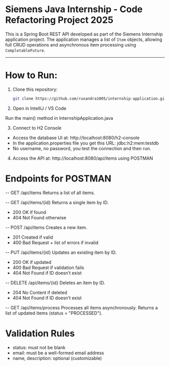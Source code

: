 # Siemens Java Internship - Code Refactoring Project 2025
This is a Spring Boot REST API developed as part of the Siemens Internship application project.
The application manages a list of `Item` objects, allowing full CRUD operations and asynchronous item processing using `CompletableFuture`.

---
# How to Run:

1. Clone this repository:
   ```bash
   git clone https://github.com/ruxandra1005/internship-application.git

2. Open in IntelliJ / VS Code

Run the main() method in InternshipApplication.java

3. Connect to H2 Console

- Access the database UI at: http://localhost:8080/h2-console
- In the application.properties file you get this URL: jdbc:h2:mem:testdb
- No username, no password, you test the connection and then run.

4. Access the API at:
http://localhost:8080/api/items
using POSTMAN

 # Endpoints for POSTMAN
-- GET /api/items
Returns a list of all items.

-- GET /api/items/{id}
Returns a single item by ID.

- 200 OK if found
- 404 Not Found otherwise

-- POST /api/items
Creates a new item.

- 201 Created if valid
- 400 Bad Request + list of errors if invalid

-- PUT /api/items/{id}
Updates an existing item by ID.

- 200 OK if updated
- 400 Bad Request if validation fails
- 404 Not Found if ID doesn’t exist

-- DELETE /api/items/{id}
Deletes an item by ID.

- 204 No Content if deleted
- 404 Not Found if ID doesn’t exist

-- GET /api/items/process
Processes all items asynchronously.
Returns a list of updated items (status = "PROCESSED").

# Validation Rules
- status: must not be blank
- email: must be a well-formed email address
- name, description: optional (customizable)
